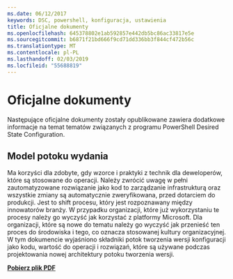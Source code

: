 ```yaml
---
ms.date: 06/12/2017
keywords: DSC, powershell, konfiguracja, ustawienia
title: Oficjalne dokumenty
ms.openlocfilehash: 645378802e1ab592857e442db5bc86ac33817e5e
ms.sourcegitcommit: b6871f21bd666f9cd71dd336bb3f844cf472b56c
ms.translationtype: MT
ms.contentlocale: pl-PL
ms.lasthandoff: 02/03/2019
ms.locfileid: "55688819"
---
```

# <a name="whitepapers"></a>Oficjalne dokumenty

Następujące oficjalne dokumenty zostały opublikowane zawiera dodatkowe informacje na temat tematów związanych z programu PowerShell Desired State Configuration.

## <a name="the-release-pipeline-model"></a>Model potoku wydania
Ma korzyści dla zdobyte, gdy wzorce i praktyki z technik dla deweloperów, które są stosowane do operacji. Należy zwrócić uwagę w pełni zautomatyzowane rozwiązanie jako kod to zarządzanie infrastrukturą oraz wszystkie zmiany są automatycznie zweryfikowana, przed dotarciem do produkcji. Jest to shift procesu, który jest rozpoznawany między innowatorów branży. W przypadku organizacji, które już wykorzystaniu te procesy należy go wyczyść jak korzystać z platformy Microsoft. Dla organizacji, które są nowe do tematu należy go wyczyść jak przenieść ten proces do środowiska i tego, co oznacza stosowanej kultury organizacyjnej. W tym dokumencie wyjaśniono składniki potok tworzenia wersji konfiguracji jako kodu, wartość do operacji i rozwiązań, które są używane podczas projektowania nowej architektury potoku tworzenia wersji.

**[Pobierz plik PDF](http://aka.ms/thereleasepipelinemodelpdf)**